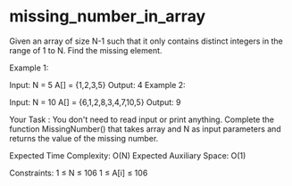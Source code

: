 # missing_number_in_array

Given an array of size N-1 such that it only contains distinct integers in the range of 1 to N. Find the missing element.

Example 1:

Input:
N = 5
A[] = {1,2,3,5}
Output: 4
Example 2:

Input:
N = 10
A[] = {6,1,2,8,3,4,7,10,5}
Output: 9

Your Task :
You don't need to read input or print anything. Complete the function MissingNumber() that takes array and N as input  parameters and returns the value of the missing number.


Expected Time Complexity: O(N)
Expected Auxiliary Space: O(1)


Constraints:
1 ≤ N ≤ 106
1 ≤ A[i] ≤ 106
